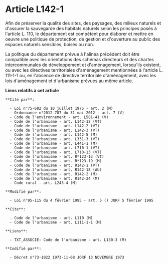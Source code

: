 # Article L142-1

Afin de préserver la qualité des sites, des paysages, des milieux naturels et d'assurer la sauvegarde des habitats naturels
selon les principes posés à l'article L. 110, le département est compétent pour élaborer et mettre en oeuvre une politique de
protection, de gestion et d'ouverture au public des espaces naturels sensibles, boisés ou non.

La politique du département prévue à l'alinéa précédent doit être compatible avec les orientations des schémas directeurs et
des chartes intercommunales de développement et d'aménagement, lorsqu'ils existent, ou avec les directives territoriales
d'aménagement mentionnées à l'article L. 111-1-1 ou, en l'absence de directive territoriale d'aménagement, avec les lois
d'aménagement et d'urbanisme prévues au même article.

**Liens relatifs à cet article**

	**Cité par**:

	  - Loi n°75-602 du 10 juillet 1975 - art. 2 (M)
	  - Ordonnance n°2012-787 du 31 mai 2012 - art. 7 (V)
	  - Code de l'environnement - art. L581-41 (V)
	  - Code de l'urbanisme - art. L142-12 (VT)
	  - Code de l'urbanisme - art. L142-2 (VT)
	  - Code de l'urbanisme - art. L142-3 (VT)
	  - Code de l'urbanisme - art. L142-5 (M)
	  - Code de l'urbanisme - art. L331-3 (VT)
	  - Code de l'urbanisme - art. L441-1 (M)
	  - Code de l'urbanisme - art. L710-1 (VT)
	  - Code de l'urbanisme - art. L710-13 (VT)
	  - Code de l'urbanisme - art. R*123-13 (VT)
	  - Code de l'urbanisme - art. R*123-19 (M)
	  - Code de l'urbanisme - art. R142-1 (VT)
	  - Code de l'urbanisme - art. R142-18 (Ab)
	  - Code de l'urbanisme - art. R142-2 (M)
	  - Code de l'urbanisme - art. R142-24 (M)
	  - Code rural - art. L243-4 (M)

	**Modifié par**:

	  - Loi n°95-115 du 4 février 1995 - art. 5 () JORF 5 février 1995

	**Cite**:

	  - Code de l'urbanisme - art. L110 (M)
	  - Code de l'urbanisme - art. L111-1-1 (M)

	**Liens**:

	  - TXT_ASSOCIE: Code de l'urbanisme - art. L130-3 (M)

	**Codifié par**:

	  - Décret n°73-1022 1973-11-08 JORF 13 NOVEMBRE 1973
